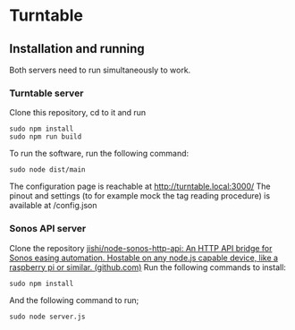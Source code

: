 # Turntable
## Installation and running
Both servers need to run simultaneously to work. 
### Turntable server
Clone this repository, cd to it and run
```
sudo npm install
sudo npm run build
```
To run the software, run the following command:
```
sudo node dist/main
``` 
The configuration page is reachable at http://turntable.local:3000/
The pinout and settings (to for example mock the tag reading procedure) is available at /config.json

### Sonos API server
Clone the repository [jishi/node-sonos-http-api: An HTTP API bridge for Sonos easing automation. Hostable on any node.js capable device, like a raspberry pi or similar. (github.com)](https://github.com/jishi/node-sonos-http-api)
Run the following commands to install:
```
sudo npm install
```
And the following command to run;
```
sudo node server.js
```
